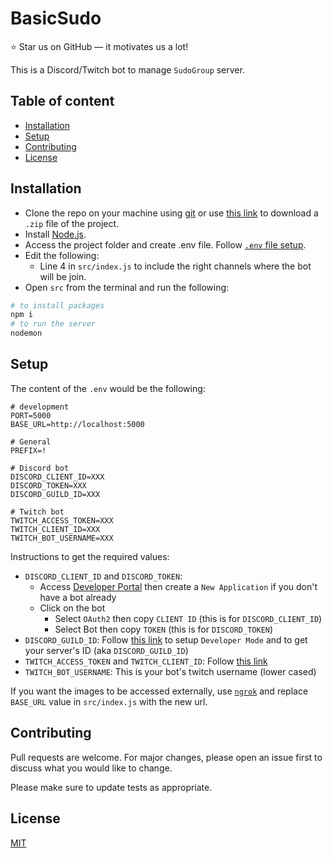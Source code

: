 # BasicSudo

:star: Star us on GitHub — it motivates us a lot!

This is a Discord/Twitch bot to manage `SudoGroup` server.

## Table of content

- [Installation](#installation)
- [Setup](#setup)
- [Contributing](#contributing)
- [License](#license)

## Installation

- Clone the repo on your machine using [git](https://git-scm.com/) or use [this link](https://github.com/sudogroup/OnlySudo/archive/refs/heads/main.zip) to download a `.zip` file of the project.
- Install [Node.js](https://nodejs.org/en/).
- Access the project folder and create .env file. Follow [`.env` file setup](#setup).
- Edit the following:
    - Line 4 in `src/index.js` to include the right channels where the bot will be join.
- Open `src` from the terminal and run the following:
```bash
# to install packages
npm i
# to run the server
nodemon
```

## Setup

The content of the `.env` would be the following:

```.env
# development
PORT=5000
BASE_URL=http://localhost:5000

# General
PREFIX=!

# Discord bot
DISCORD_CLIENT_ID=XXX
DISCORD_TOKEN=XXX
DISCORD_GUILD_ID=XXX

# Twitch bot
TWITCH_ACCESS_TOKEN=XXX
TWITCH_CLIENT_ID=XXX
TWITCH_BOT_USERNAME=XXX
```

Instructions to get the required values:
- `DISCORD_CLIENT_ID` and `DISCORD_TOKEN`:
  -  Access [Developer Portal](https://discord.com/developers/applications) then create a `New Application` if you don't have a bot already
  -  Click on the bot
     -  Select `OAuth2` then copy `CLIENT ID` (this is for `DISCORD_CLIENT_ID`)
     -  Select Bot then copy `TOKEN` (this is for `DISCORD_TOKEN`)
- `DISCORD_GUILD_ID`: Follow [this link](https://www.remote.tools/remote-work/how-to-find-discord-id#how-to) to setup `Developer Mode` and to get your server's ID (aka `DISCORD_GUILD_ID`)
- `TWITCH_ACCESS_TOKEN` and `TWITCH_CLIENT_ID`: Follow [this link](https://twitchtokengenerator.com/)
- `TWITCH_BOT_USERNAME`: This is your bot's twitch username (lower cased)

If you want the images to be accessed externally, use [`ngrok`](https://ngrok.com/) and replace `BASE_URL` value in `src/index.js` with the new url.


## Contributing
Pull requests are welcome. For major changes, please open an issue first to discuss what you would like to change.

Please make sure to update tests as appropriate.

## License
[MIT](https://choosealicense.com/licenses/mit/)